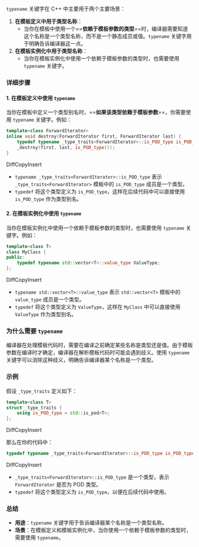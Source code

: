 `typename` 关键字在 C++ 中主要用于两个主要场景：

1. **在模板定义中用于类型名称**：
   - 当你在模板中使用一个==**依赖于模板参数的类型**==时，编译器需要知道这个名称是一个类型名称，而不是一个静态成员或值。`typename` 关键字用于明确告诉编译器这一点。
2. **在模板实例化中用于类型名称**：
   - 当你在模板实例化中使用一个依赖于模板参数的类型时，也需要使用 `typename` 关键字。

### 详细步骤

#### 1. 在模板定义中使用 `typename`

当你在模板中定义一个类型别名时，==**如果该类型依赖于模板参数**==，你需要使用 `typename` 关键字。例如：

```cpp
template<class ForwardIterator>
inline void destroy(ForwardIterator first, ForwardIterator last) {
    typedef typename _type_traits<ForwardIterator>::is_POD_type is_POD_type;
    _destroy(first, last, is_POD_type());
}
```

DiffCopyInsert

- `typename _type_traits<ForwardIterator>::is_POD_type` 表示 `_type_traits<ForwardIterator>` 模板中的 `is_POD_type` 成员是一个类型。
- `typedef` 将这个类型定义为 `is_POD_type`，这样在后续代码中可以直接使用 `is_POD_type` 作为类型别名。

#### 2. 在模板实例化中使用 `typename`

当你在模板实例化中使用一个依赖于模板参数的类型时，也需要使用 `typename` 关键字。例如：

```cpp
template<class T>
class MyClass {
public:
    typedef typename std::vector<T>::value_type ValueType;
};
```

DiffCopyInsert

- `typename std::vector<T>::value_type` 表示 `std::vector<T>` 模板中的 `value_type` 成员是一个类型。
- `typedef` 将这个类型定义为 `ValueType`，这样在 `MyClass` 中可以直接使用 `ValueType` 作为类型别名。

### 为什么需要 `typename`

编译器在处理模板代码时，需要在编译之前确定某些名称是类型还是值。由于模板参数在编译时才确定，编译器在解析模板代码时可能会遇到歧义。使用 `typename` 关键字可以消除这种歧义，明确告诉编译器某个名称是一个类型。

### 示例

假设 `_type_traits` 定义如下：

```cpp
template<class T>
struct _type_traits {
    using is_POD_type = std::is_pod<T>;
};
```

DiffCopyInsert

那么在你的代码中：

```cpp
typedef typename _type_traits<ForwardIterator>::is_POD_type is_POD_type;
```

DiffCopyInsert

- `_type_traits<ForwardIterator>::is_POD_type` 是一个类型，表示 `ForwardIterator` 是否为 POD 类型。
- `typedef` 将这个类型定义为 `is_POD_type`，以便在后续代码中使用。

### 总结

- **用途**：`typename` 关键字用于告诉编译器某个名称是一个类型名称。
- **场景**：在模板定义和模板实例化中，当你使用一个依赖于模板参数的类型时，需要使用 `typename`。